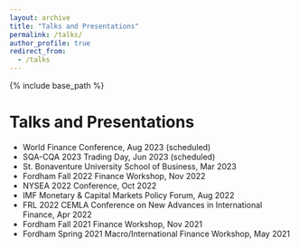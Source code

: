 ```yaml
---
layout: archive
title: "Talks and Presentations"
permalink: /talks/
author_profile: true
redirect_from:
  - /talks
---
```

{% include base_path %}

Talks and Presentations
======
- World Finance Conference, Aug 2023 (scheduled) <br>
- SQA-CQA 2023 Trading Day, Jun 2023 (scheduled) <br>
- St. Bonaventure University School of Business, Mar 2023 <br>
- Fordham Fall 2022 Finance Workshop, Nov 2022 <br>
- NYSEA 2022 Conference, Oct 2022 <br>
- IMF Monetary & Capital Markets Policy Forum, Aug 2022 <br>
- FRL 2022 CEMLA Conference on New Advances in International Finance, Apr 2022 <br>
- Fordham Fall 2021 Finance Workshop, Nov 2021 <br>
- Fordham Spring 2021 Macro/International Finance Workshop, May 2021
